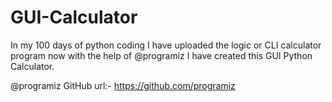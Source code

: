 # GUI-Calculator
In my 100 days of python coding I have uploaded the logic or CLI calculator program now with the help of @programiz I have created this GUI Python Calculator. 

@programiz GitHub url:- https://github.com/programiz
